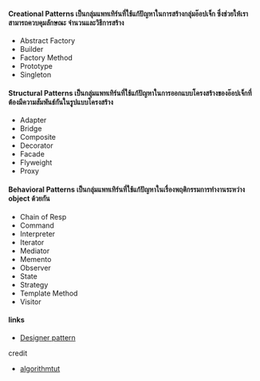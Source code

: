 

#### Creational Patterns เป็นกลุ่มแพทเทิร์นที่ใช้แก้ปัญหาในการสร้างกลุ่มอ๊อปเจ็ก ซึ่งช่วยให้เราสามารถควบคุมลักษณะ จำนวนและวิธีการสร้าง
- Abstract Factory
- Builder
- Factory Method
- Prototype
- Singleton

#### Structural Patterns เป็นกลุ่มแพทเทิร์นที่ใช้แก้ปัญหาในการออกแบบโครงสร้างของอ๊อปเจ็กที่ต้องมีความสัมพันธ์กันในรูปแบบโครงสร้าง
- Adapter
- Bridge
- Composite
- Decorator
- Facade
- Flyweight
- Proxy

#### Behavioral Patterns เป็นกลุ่มแพทเทิร์นที่ใช้แก้ปัญหาในเรื่องพฤติกรรมการทำงานระหว่าง object ด้วยกัน
- Chain of Resp
- Command
- Interpreter
- Iterator
- Mediator
- Memento
- Observer
- State
- Strategy
- Template Method
- Visitor

#### links
- [Designer pattern](https://designpatternsphp.readthedocs.io)

credit 
- [algorithmtut](https://www.algorithmtut.com/algorithmdesign-pattern-tutorials/)
